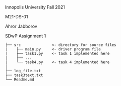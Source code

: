 Innopolis University 
Fall 2021

M21-DS-01

Ahror Jabborov

SDwP Assignment 1

```
├── src              <- directory for source files 
|    ├── main.py     <- driver program file 
|    ├── task1.py    <- task 1 implemented here 
|    ├── ...
|    └── task4.py    <- task 4 implemented here 
│                               
├── log_file.txt
├── task3text.txt
└── Readme.md
```

